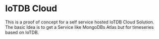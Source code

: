 # IoTDB Cloud

This is a proof of concept for a self service hosted IoTDB Cloud Solution.
The basic Idea is to get a Service like MongoDBs Atlas but for timeseries based on IoTDB.